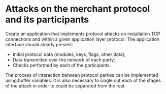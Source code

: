 # Attacks on the merchant protocol and its participants

Create an application that implements protocol attacks on installation
TCP connections and within a given application layer protocol.
The application interface should clearly present:
- Initial protocol data (modules, keys, flags, other data);
- Data transmitted over the network of each party;
- Checks performed by each of the participants.

The process of interaction between protocol parties can be implemented
using buffer variables.
It is also necessary to single out each of the stages of the attack in order to
could be separated from the rest.